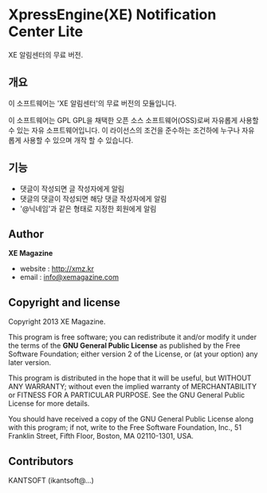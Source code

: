 XpressEngine(XE) Notification Center Lite
==========================================

XE 알림센터의 무료 버전.

개요
---
이 소프트웨어는 'XE 알림센터'의 무료 버전의 모듈입니다.

이 소프트웨어는 GPL GPL을 채택한 오픈 소스 소프트웨어(OSS)로써 자유롭게 사용할 수 있는 자유 소프트웨어입니다. 이 라이선스의 조건을 준수하는 조건하에 누구나 자유롭게 사용할 수 있으며 개작 할 수 있습니다.

기능
---
* 댓글이 작성되면 글 작성자에게 알림
* 댓글의 댓글이 작성되면 해당 댓글 작성자에게 알림
* '@닉네임'과 같은 형태로 지정한 회원에게 알림

Author
------
**XE Magazine**

* website : http://xmz.kr
* email : info@xemagazine.com


Copyright and license
---------------------
Copyright 2013 XE Magazine.

This program is free software; you can redistribute it and/or modify it under the terms of the **GNU General Public License** as published by the Free Software Foundation; either version 2 of the License, or (at your option) any later version.

This program is distributed in the hope that it will be useful, but WITHOUT ANY WARRANTY; without even the implied warranty of MERCHANTABILITY or FITNESS FOR A PARTICULAR PURPOSE.  See the GNU General Public License for more details.

You should have received a copy of the GNU General Public License along with this program; if not, write to the Free Software Foundation, Inc., 51 Franklin Street, Fifth Floor, Boston, MA  02110-1301, USA.


Contributors
------------
KANTSOFT (ikantsoft@…)
